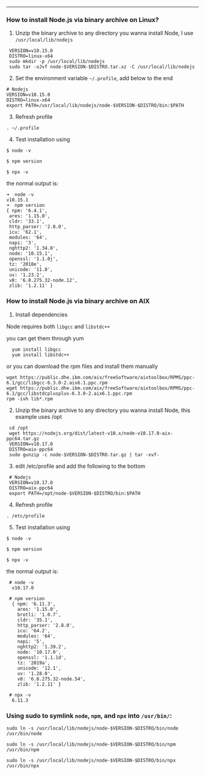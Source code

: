 
***
### How to install Node.js via binary archive on Linux?

1. Unzip the binary archive to any directory you wanna install Node, I use `/usr/local/lib/nodejs`

 ```
  VERSION=v10.15.0
  DISTRO=linux-x64
  sudo mkdir -p /usr/local/lib/nodejs
  sudo tar -xJvf node-$VERSION-$DISTRO.tar.xz -C /usr/local/lib/nodejs 
 ```

2. Set the environment variable `~/.profile`, add below to the end

 ```
 # Nodejs
 VERSION=v10.15.0
 DISTRO=linux-x64
 export PATH=/usr/local/lib/nodejs/node-$VERSION-$DISTRO/bin:$PATH
 ```
3. Refresh profile

```
. ~/.profile
```

4. Test installation using

 `$ node -v`
 
 `$ npm version`
  
 `$ npx -v`

 the normal output is:

 ```
 ➜  node -v
v10.15.1
➜  npm version
{ npm: '6.4.1',
  ares: '1.15.0',
  cldr: '33.1',
  http_parser: '2.8.0',
  icu: '62.1',
  modules: '64',
  napi: '3',
  nghttp2: '1.34.0',
  node: '10.15.1',
  openssl: '1.1.0j',
  tz: '2018e',
  unicode: '11.0',
  uv: '1.23.2',
  v8: '6.8.275.32-node.12',
  zlib: '1.2.11' }

 ```

### How to install Node.js via binary archive on AIX

1. Install dependencies

Node requires both `libgcc` and `libstdc++` 

you can get them through yum
```
  yum install libgcc
  yum install libstdc++
```

or you can download the rpm files and install them manually

```
wget https://public.dhe.ibm.com/aix/freeSoftware/aixtoolbox/RPMS/ppc-6.1/gcc/libgcc-6.3.0-2.aix6.1.ppc.rpm
wget https://public.dhe.ibm.com/aix/freeSoftware/aixtoolbox/RPMS/ppc-6.1/gcc/libstdcplusplus-6.3.0-2.aix6.1.ppc.rpm
rpm -ivh lib*.rpm
```

2. Unzip the binary archive to any directory you wanna install Node, this example uses /opt

 ```
  cd /opt
  wget https://nodejs.org/dist/latest-v10.x/node-v10.17.0-aix-ppc64.tar.gz
  VERSION=v10.17.0
  DISTRO=aix-ppc64
  sudo gunzip -c node-$VERSION-$DISTRO.tar.gz | tar -xvf-
 ```

3. edit /etc/profile and add the following to the bottom

 ```
  # Nodejs
  VERSION=v10.17.0
  DISTRO=aix-ppc64
  export PATH=/opt/node-$VERSION-$DISTRO/bin:$PATH
 ```
 
4. Refresh profile

```
. /etc/profile
```

5. Test installation using

 `$ node -v`
 
 `$ npm version`
  
 `$ npx -v`

 the normal output is:

 ```
  # node -v
   v10.17.0
  
  # npm version
   { npm: '6.11.3',
     ares: '1.15.0',
     brotli: '1.0.7',
     cldr: '35.1',
     http_parser: '2.8.0',
     icu: '64.2',
     modules: '64',
     napi: '5',
     nghttp2: '1.39.2',
     node: '10.17.0',
     openssl: '1.1.1d',
     tz: '2019a',
     unicode: '12.1',
     uv: '1.28.0',
     v8: '6.8.275.32-node.54',
     zlib: '1.2.11' }
  
  # npx -v
   6.11.3
 ```

### Using **sudo** to symlink `node`, `npm`, and `npx` into `/usr/bin/`:

```
sudo ln -s /usr/local/lib/nodejs/node-$VERSION-$DISTRO/bin/node /usr/bin/node

sudo ln -s /usr/local/lib/nodejs/node-$VERSION-$DISTRO/bin/npm /usr/bin/npm

sudo ln -s /usr/local/lib/nodejs/node-$VERSION-$DISTRO/bin/npx /usr/bin/npx
```